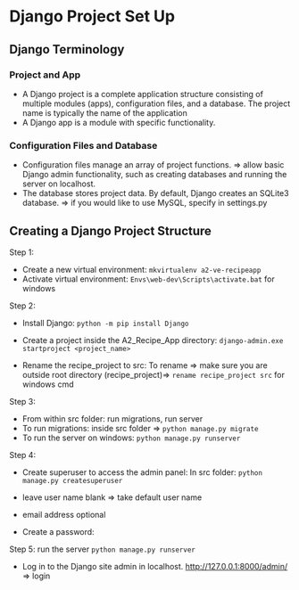 # Django Project Set Up

## Django Terminology

### Project and App

- A Django project is a complete application structure consisting of multiple modules (apps), configuration files, and a database. The project name is typically the name of the application
- A Django app is a module with specific functionality.

### Configuration Files and Database

- Configuration files manage an array of project functions. => allow basic Django admin functionality, such as creating databases and running the server on localhost.
- The database stores project data. By default, Django creates an SQLite3 database. => if you would like to use MySQL, specify in settings.py

## Creating a Django Project Structure

Step 1:

- Create a new virtual environment: `mkvirtualenv a2-ve-recipeapp`
- Activate virtual environment: `Envs\web-dev\Scripts\activate.bat` for windows

Step 2:

- Install Django: `python -m pip install Django`

- Create a project inside the A2_Recipe_App directory: `django-admin.exe startproject <project_name>`
- Rename the recipe_project to src: To rename => make sure you are outside root directory (recipe_project)=> `rename recipe_project src` for windows cmd

Step 3:

- From within src folder: run migrations, run server
- To run migrations: inside src folder => `python manage.py migrate`
- To run the server on windows: `python manage.py runserver`

Step 4:

- Create superuser to access the admin panel: In src folder: `python manage.py createsuperuser`

- leave user name blank => take default user name
- email address optional
- Create a password:

Step 5: run the server
`python manage.py runserver`

- Log in to the Django site admin in localhost.
  http://127.0.0.1:8000/admin/ => login

